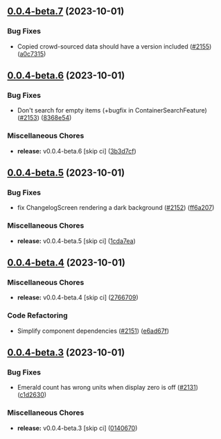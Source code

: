## [0.0.4-beta.7](https://github.com/Wynntils/Artemis/compare/v0.0.4-beta.6...v0.0.4-beta.7) (2023-10-01)


### Bug Fixes

* Copied crowd-sourced data should have a version included ([#2155](https://github.com/Wynntils/Artemis/issues/2155)) ([a0c7315](https://github.com/Wynntils/Artemis/commit/a0c7315ea0f7c6eed353b625381f82b250eaa43c))

## [0.0.4-beta.6](https://github.com/Wynntils/Artemis/compare/v0.0.4-beta.5...v0.0.4-beta.6) (2023-10-01)


### Bug Fixes

* Don't search for empty items (+bugfix in ContainerSearchFeature) ([#2153](https://github.com/Wynntils/Artemis/issues/2153)) ([8368e54](https://github.com/Wynntils/Artemis/commit/8368e547d7e3b04b827582ac76672f9c4983e5c3))


### Miscellaneous Chores

* **release:** v0.0.4-beta.6 [skip ci] ([3b3d7cf](https://github.com/Wynntils/Artemis/commit/3b3d7cfb6f7ab8da488ba86749a10de47c2b01c2))

## [0.0.4-beta.5](https://github.com/Wynntils/Artemis/compare/v0.0.4-beta.4...v0.0.4-beta.5) (2023-10-01)


### Bug Fixes

* fix ChangelogScreen rendering a dark background ([#2152](https://github.com/Wynntils/Artemis/issues/2152)) ([ff6a207](https://github.com/Wynntils/Artemis/commit/ff6a207dd963930374a32d5dfbdb7b329348bcca))


### Miscellaneous Chores

* **release:** v0.0.4-beta.5 [skip ci] ([1cda7ea](https://github.com/Wynntils/Artemis/commit/1cda7eae6d65f0449882710fa01c997b6d770499))

## [0.0.4-beta.4](https://github.com/Wynntils/Artemis/compare/v0.0.4-beta.3...v0.0.4-beta.4) (2023-10-01)


### Miscellaneous Chores

* **release:** v0.0.4-beta.4 [skip ci] ([2766709](https://github.com/Wynntils/Artemis/commit/2766709eb61d0e6af9197e993bc1c021179e00d3))


### Code Refactoring

* Simplify component dependencies ([#2151](https://github.com/Wynntils/Artemis/issues/2151)) ([e6ad67f](https://github.com/Wynntils/Artemis/commit/e6ad67f8667db57772ac33e34401ecbac81c326f))

## [0.0.4-beta.3](https://github.com/Wynntils/Artemis/compare/v0.0.4-beta.2...v0.0.4-beta.3) (2023-10-01)


### Bug Fixes

* Emerald count has wrong units when display zero is off ([#2131](https://github.com/Wynntils/Artemis/issues/2131)) ([c1d2630](https://github.com/Wynntils/Artemis/commit/c1d2630dc31ed3f2e3d6b413cc2d1196783fb45f))


### Miscellaneous Chores

* **release:** v0.0.4-beta.3 [skip ci] ([0140670](https://github.com/Wynntils/Artemis/commit/01406702be72a4151613e7f9cdcb62fa4aeb0a31))

